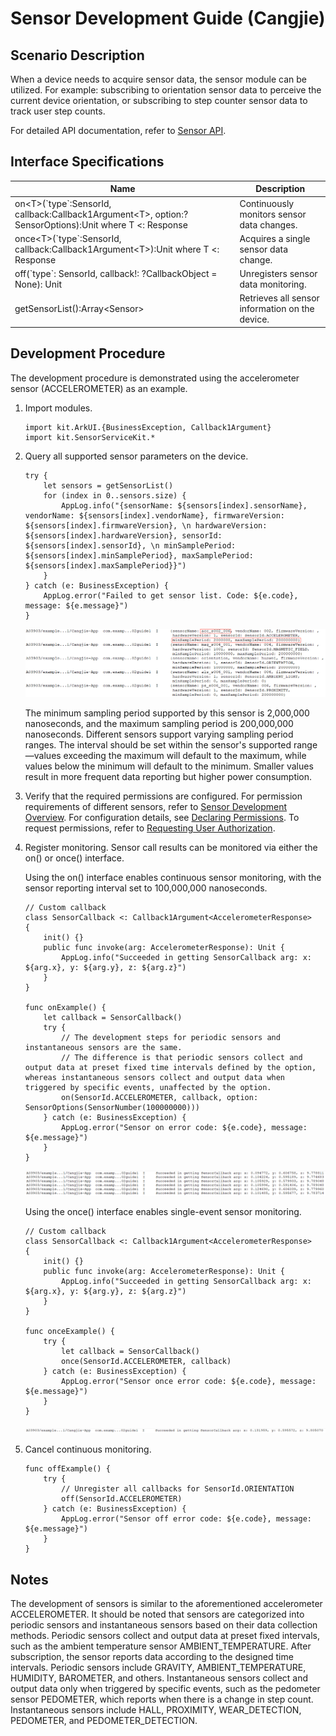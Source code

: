 # Sensor Development Guide (Cangjie)

## Scenario Description

When a device needs to acquire sensor data, the sensor module can be utilized. For example: subscribing to orientation sensor data to perceive the current device orientation, or subscribing to step counter sensor data to track user step counts.

For detailed API documentation, refer to [Sensor API](../../../../API_Reference/source_en/apis/SensorServiceKit/cj-apis-sensor.md).

## Interface Specifications

| Name | Description |
| -------- | -------- |
| on\<T>(\`type\`:SensorId, callback:Callback1Argument\<T>, option:?SensorOptions):Unit where T <: Response | Continuously monitors sensor data changes. |
| once\<T>(\`type\`:SensorId, callback:Callback1Argument\<T>):Unit where T <: Response | Acquires a single sensor data change. |
| off(\`type\`: SensorId, callback!: ?CallbackObject = None): Unit | Unregisters sensor data monitoring. |
| getSensorList():Array\<Sensor> | Retrieves all sensor information on the device. |

## Development Procedure

The development procedure is demonstrated using the accelerometer sensor (ACCELEROMETER) as an example.

1. Import modules.

    <!-- compile -->

    ```cangjie
    import kit.ArkUI.{BusinessException, Callback1Argument}
    import kit.SensorServiceKit.*
    ```

2. Query all supported sensor parameters on the device.

    <!-- compile -->

    ```cangjie
    try {
        let sensors = getSensorList()
        for (index in 0..sensors.size) {
            AppLog.info("{sensorName: ${sensors[index].sensorName}, vendorName: ${sensors[index].vendorName}, firmwareVersion: ${sensors[index].firmwareVersion}, \n hardwareVersion: ${sensors[index].hardwareVersion}, sensorId: ${sensors[index].sensorId}, \n minSamplePeriod: ${sensors[index].minSamplePeriod}, maxSamplePeriod: ${sensors[index].maxSamplePeriod}}")
        }
    } catch (e: BusinessException) {
        AppLog.error("Failed to get sensor list. Code: ${e.code}, message: ${e.message}")
    }
    ```

    ![sensor-list](figures/sensor-list.png)

    The minimum sampling period supported by this sensor is 2,000,000 nanoseconds, and the maximum sampling period is 200,000,000 nanoseconds. Different sensors support varying sampling period ranges. The interval should be set within the sensor's supported range—values exceeding the maximum will default to the maximum, while values below the minimum will default to the minimum. Smaller values result in more frequent data reporting but higher power consumption.

3. Verify that the required permissions are configured. For permission requirements of different sensors, refer to [Sensor Development Overview](./cj-sensor-overview.md#constraints-and-limitations). For configuration details, see [Declaring Permissions](../../security/AccessToken/cj-declare-permissions.md). To request permissions, refer to [Requesting User Authorization](../../security/AccessToken/cj-request-user-authorization.md).

4. Register monitoring. Sensor call results can be monitored via either the on() or once() interface.

   Using the on() interface enables continuous sensor monitoring, with the sensor reporting interval set to 100,000,000 nanoseconds.

    <!-- compile -->

    ```cangjie
    // Custom callback
    class SensorCallback <: Callback1Argument<AccelerometerResponse>
    {
        init() {}
        public func invoke(arg: AccelerometerResponse): Unit {
            AppLog.info("Succeeded in getting SensorCallback arg: x: ${arg.x}, y: ${arg.y}, z: ${arg.z}")
        }
    }

    func onExample() {
        let callback = SensorCallback()
        try {
            // The development steps for periodic sensors and instantaneous sensors are the same. 
            // The difference is that periodic sensors collect and output data at preset fixed time intervals defined by the option, whereas instantaneous sensors collect and output data when triggered by specific events, unaffected by the option.
            on(SensorId.ACCELEROMETER, callback, option: SensorOptions(SensorNumber(100000000)))
        } catch (e: BusinessException) {
            AppLog.error("Sensor on error code: ${e.code}, message: ${e.message}")
        }
    }
    ```

    ![sensor-on](figures/sensor-on.png)

   Using the once() interface enables single-event sensor monitoring.

    <!-- compile -->

    ```cangjie
    // Custom callback
    class SensorCallback <: Callback1Argument<AccelerometerResponse>
    {
        init() {}
        public func invoke(arg: AccelerometerResponse): Unit {
            AppLog.info("Succeeded in getting SensorCallback arg: x: ${arg.x}, y: ${arg.y}, z: ${arg.z}")
        }
    }

    func onceExample() {
        try {
            let callback = SensorCallback()
            once(SensorId.ACCELEROMETER, callback)
        } catch (e: BusinessException) {
            AppLog.error("Sensor once error code: ${e.code}, message: ${e.message}")
        }
    }
    ```

    ![sensor-once](figures/sensor-once.png)

5. Cancel continuous monitoring.

    <!-- compile -->

    ```cangjie
    func offExample() {
        try {
            // Unregister all callbacks for SensorId.ORIENTATION
            off(SensorId.ACCELEROMETER)
        } catch (e: BusinessException) {
            AppLog.error("Sensor off error code: ${e.code}, message: ${e.message}")
        }
    }
    ```

## Notes

The development of sensors is similar to the aforementioned accelerometer ACCELEROMETER. It should be noted that sensors are categorized into periodic sensors and instantaneous sensors based on their data collection methods. Periodic sensors collect and output data at preset fixed intervals, such as the ambient temperature sensor AMBIENT_TEMPERATURE. After subscription, the sensor reports data according to the designed time intervals. Periodic sensors include GRAVITY, AMBIENT_TEMPERATURE, HUMIDITY, BAROMETER, and others. Instantaneous sensors collect and output data only when triggered by specific events, such as the pedometer sensor PEDOMETER, which reports when there is a change in step count. Instantaneous sensors include HALL, PROXIMITY, WEAR_DETECTION, PEDOMETER, and PEDOMETER_DETECTION.
